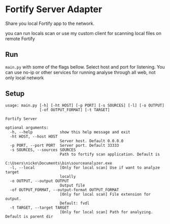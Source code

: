 # Fortify Server Adapter

Share you local Fortify app to the network.

you can run locals scan or use my custom client for scanning local files on remote Fortify

## Run
`main.py` with some of the flags bellow.
Select host and port for listening. You can use no-ip or other services for running analyse through all web, not only local network 


## Setup

```angular2html
usage: main.py [-h] [-ht HOST] [-p PORT] [-s SOURCES] [-l] [-o OUTPUT]
               [-of OUTPUT_FORMAT] [-t TARGET]

Fortify Server

optional arguments:
  -h, --help            show this help message and exit
  -ht HOST, --host HOST
                        Server host. Default 0.0.0.0
  -p PORT, --port PORT  Server port. Default 33333
  -s SOURCES, --sources SOURCES
                        Path to fortify scan application. Default is
                        C:\Users\nicko\Documents\bin\sourceanalyzer.exe
  -l, --local           [Only for local scan] Use if want to analyze target
                        locally
  -o OUTPUT, --output OUTPUT
                        Output file
  -of OUTPUT_FORMAT, --output-format OUTPUT_FORMAT
                        [Only for local scan] File extension for output.
                        Default: fvdl
  -t TARGET, --target TARGET
                        [Only for local scan] Path for analyzing. Default is parent dir

```
